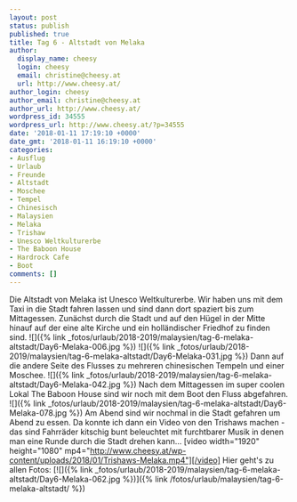 ```yaml
---
layout: post
status: publish
published: true
title: Tag 6 - Altstadt von Melaka
author:
  display_name: cheesy
  login: cheesy
  email: christine@cheesy.at
  url: http://www.cheesy.at/
author_login: cheesy
author_email: christine@cheesy.at
author_url: http://www.cheesy.at/
wordpress_id: 34555
wordpress_url: http://www.cheesy.at/?p=34555
date: '2018-01-11 17:19:10 +0000'
date_gmt: '2018-01-11 16:19:10 +0000'
categories:
- Ausflug
- Urlaub
- Freunde
- Altstadt
- Moschee
- Tempel
- Chinesisch
- Malaysien
- Melaka
- Trishaw
- Unesco Weltkulturerbe
- The Baboon House
- Hardrock Cafe
- Boot
comments: []
---
```

Die Altstadt von Melaka ist Unesco Weltkulturerbe. Wir haben uns mit dem Taxi in die Stadt fahren lassen und sind dann dort spaziert bis zum Mittagessen. Zunächst durch die Stadt und auf den Hügel in der Mitte hinauf auf der eine alte Kirche und ein holländischer Friedhof zu finden sind.
![]({% link _fotos/urlaub/2018-2019/malaysien/tag-6-melaka-altstadt/Day6-Melaka-006.jpg %})
![]({% link _fotos/urlaub/2018-2019/malaysien/tag-6-melaka-altstadt/Day6-Melaka-031.jpg %})
Dann auf die andere Seite des Flusses zu mehreren chinesischen Tempeln und einer Moschee.
![]({% link _fotos/urlaub/2018-2019/malaysien/tag-6-melaka-altstadt/Day6-Melaka-042.jpg %})
Nach dem Mittagessen im super coolen Lokal The Baboon House sind wir noch mit dem Boot den Fluss abgefahren.
![]({% link _fotos/urlaub/2018-2019/malaysien/tag-6-melaka-altstadt/Day6-Melaka-078.jpg %})
Am Abend sind wir nochmal in die Stadt gefahren um Abend zu essen. Da konnte ich dann ein Video von den Trishaws machen - das sind Fahrräder kitschig bunt beleuchtet mit furchtbarer Musik in denen man eine Runde durch die Stadt drehen kann...
[video width="1920" height="1080" mp4="http://www.cheesy.at/wp-content/uploads/2018/01/Trishaws-Melaka.mp4"][/video]
Hier geht's zu allen Fotos:
[![]({% link _fotos/urlaub/2018-2019/malaysien/tag-6-melaka-altstadt/Day6-Melaka-062.jpg %})]({% link /fotos/urlaub/malaysien/tag-6-melaka-altstadt/ %})
